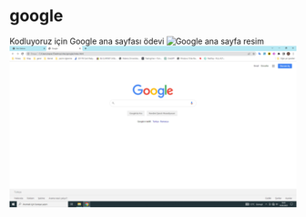 # google
Kodluyoruz için Google ana sayfası ödevi
![Google ana sayfa resim]()
![Google ana sayfa resim](https://github.com/eminkaya/google/blob/main/google.png)